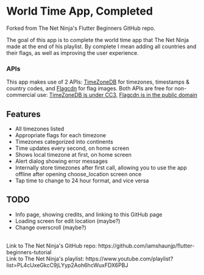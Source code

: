 # World Time App, Completed
Forked from The Net Ninja's Flutter Beginners GitHub repo. 

The goal of this app is to complete the world time app that The Net Ninja made at the end of his playlist. By complete I mean adding all countries and their flags, as well as improving the user experience. <br/>
### APIs
This app makes use of 2 APIs: [TimeZoneDB](https://timezonedb.com/) for timezones, timestamps & country codes, and [Flagcdn](https://flagcdn.com/) for flag images. Both APIs are free for non-commercial use: [TimeZoneDB is under CC3](https://timezonedb.com/about), [Flagcdn is in the public domain](https://flagpedia.net/about)

## Features
- All timezones listed
- Appropriate flags for each timezone
- Timezones categorized into continents
- Time updates every second, on home screen
- Shows local timezone at first, on home screen
- Alert dialog showing error messages
- Internally store timezones after first call, allowing you to use the app offline after opening choose_location screen once
- Tap time to change to 24 hour format, and vice versa

## TODO
- Info page, showing credits, and linking to this GitHub page
- Loading screen for edit location (maybe?)
- Change overscroll (maybe?)

<br/>
Link to The Net Ninja's GitHub repo: https://github.com/iamshaunjp/flutter-beginners-tutorial <br>
Link to The Net Ninja's playlist: https://www.youtube.com/playlist?list=PL4cUxeGkcC9jLYyp2Aoh6hcWuxFDX6PBJ
